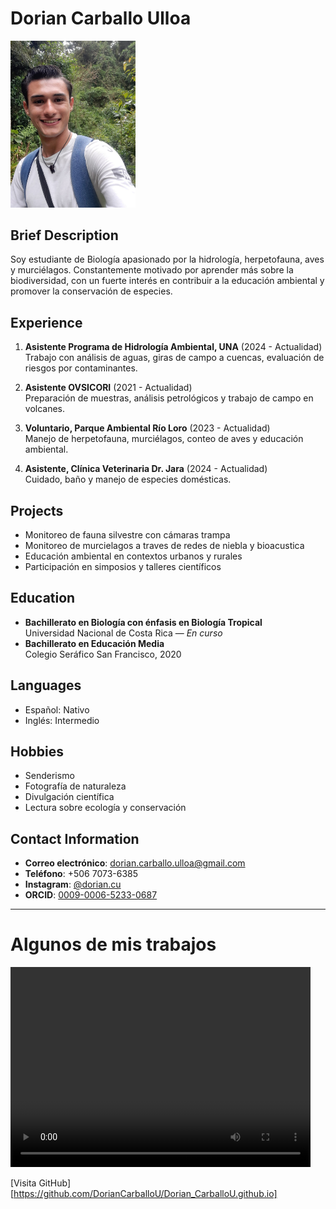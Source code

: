 # Dorian Carballo Ulloa
<img src="assets/foto_mia.jpg" alt="Foto_mía" width="200px"> 

## Brief Description
Soy estudiante de Biología apasionado por la hidrología, herpetofauna, aves y murciélagos. Constantemente motivado por aprender más sobre la biodiversidad, con un fuerte interés en contribuir a la educación ambiental y promover la conservación de especies.

## Experience
1. **Asistente Programa de Hidrología Ambiental, UNA** (2024 - Actualidad)  
   Trabajo con análisis de aguas, giras de campo a cuencas, evaluación de riesgos por contaminantes.

2. **Asistente OVSICORI** (2021 - Actualidad)  
   Preparación de muestras, análisis petrológicos y trabajo de campo en volcanes.

3. **Voluntario, Parque Ambiental Río Loro** (2023 - Actualidad)  
   Manejo de herpetofauna, murciélagos, conteo de aves y educación ambiental.

4. **Asistente, Clínica Veterinaria Dr. Jara** (2024 - Actualidad)  
   Cuidado, baño y manejo de especies domésticas.

## Projects
* Monitoreo de fauna silvestre con cámaras trampa
* Monitoreo de murcielagos a traves de redes de niebla y bioacustica
* Educación ambiental en contextos urbanos y rurales  
* Participación en simposios y talleres científicos  

## Education
* **Bachillerato en Biología con énfasis en Biología Tropical**  
  Universidad Nacional de Costa Rica — *En curso*  
* **Bachillerato en Educación Media**  
  Colegio Seráfico San Francisco, 2020

## Languages
* Español: Nativo  
* Inglés: Intermedio  

## Hobbies
* Senderismo  
* Fotografía de naturaleza  
* Divulgación científica  
* Lectura sobre ecología y conservación  

## Contact Information
* **Correo electrónico**: dorian.carballo.ulloa@gmail.com  
* **Teléfono**: +506 7073-6385  
* **Instagram**: [@dorian.cu](https://instagram.com/dorian.cu)  
* **ORCID**: [0009-0006-5233-0687](https://orcid.org/0009-0006-5233-0687)

---
# Algunos de mis trabajos 

<video width="480" height="320" controls>
  <source src="videos/mi_video.mp4" type="video/mp4">
</video>




[Visita GitHub][https://github.com/DorianCarballoU/Dorian_CarballoU.github.io]
